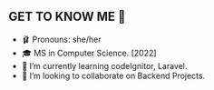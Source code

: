 ## GET TO KNOW ME 👒

- 🩰 Pronouns: she/her
- 🎓 MS in Computer Science. [2022] 
- 🌱 I’m currently learning codeIgnitor, Laravel.
- 👯 I’m looking to collaborate on Backend Projects. 
  

